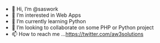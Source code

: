 - 👋 Hi, I’m @saswork
- 👀 I’m interested in Web Apps
- 🌱 I’m currently learning Python
- 💞️ I’m looking to collaborate on some PHP or Python project
- 📫 How to reach me ...https://twitter.com/aw3solutions

<!---
saswork/saswork is a ✨ special ✨ repository because its `README.md` (this file) appears on your GitHub profile.
You can click the Preview link to take a look at your changes.
--->
